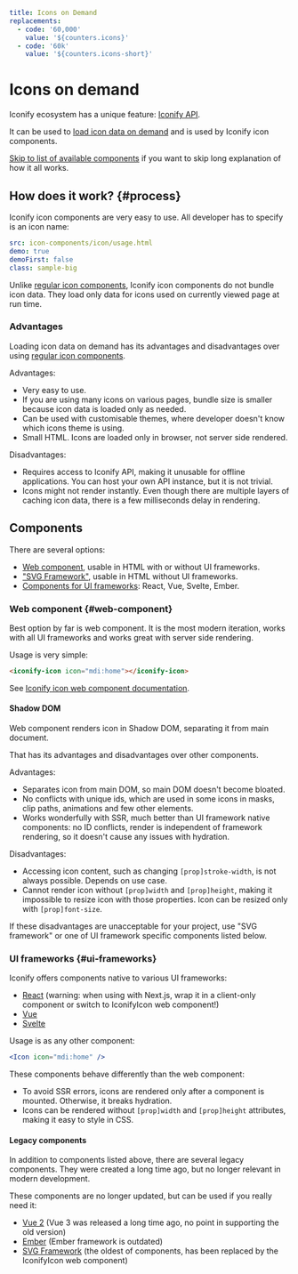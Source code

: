 ```yaml
title: Icons on Demand
replacements:
  - code: '60,000'
    value: '${counters.icons}'
  - code: '60k'
    value: '${counters.icons-short}'
```

# Icons on demand

Iconify ecosystem has a unique feature: [Iconify API](/docs/api/index.md).

It can be used to [load icon data on demand](/docs/api/icon-data.md) and is used by Iconify icon components.

[Skip to list of available components](#components) if you want to skip long explanation of how it all works.

## How does it work? {#process}

Iconify icon components are very easy to use. All developer has to specify is an icon name:

```yaml
src: icon-components/icon/usage.html
demo: true
demoFirst: false
class: sample-big
```

Unlike [regular icon components](/docs/usage/svg/index.md), Iconify icon components do not bundle icon data. They load only data for icons used on currently viewed page at run time.

<icon-loading-process link="#components"></icon-loading-process>

### Advantages

Loading icon data on demand has its advantages and disadvantages over using [regular icon components](/docs/usage/svg/index.md).

Advantages:

- Very easy to use.
- If you are using many icons on various pages, bundle size is smaller because icon data is loaded only as needed.
- Can be used with customisable themes, where developer doesn't know which icons theme is using.
- Small HTML. Icons are loaded only in browser, not server side rendered.

Disadvantages:

- Requires access to Iconify API, making it unusable for offline applications. You can host your own API instance, but it is not trivial.
- Icons might not render instantly. Even though there are multiple layers of caching icon data, there is a few milliseconds delay in rendering.

## Components

There are several options:

- [Web component](#web-component), usable in HTML with or without UI frameworks.
- ["SVG Framework"](#svg-framework), usable in HTML without UI frameworks.
- [Components for UI frameworks](#ui-frameworks): React, Vue, Svelte, Ember.

### Web component {#web-component}

Best option by far is web component. It is the most modern iteration, works with all UI frameworks and works great with server side rendering.

Usage is very simple:

```html
<iconify-icon icon="mdi:home"></iconify-icon>
```

See [Iconify icon web component documentation](/docs/iconify-icon/index.md).

#### Shadow DOM

Web component renders icon in Shadow DOM, separating it from main document.

That has its advantages and disadvantages over other components.

Advantages:

- Separates icon from main DOM, so main DOM doesn't become bloated.
- No conflicts with unique ids, which are used in some icons in masks, clip paths, animations and few other elements.
- Works wonderfully with SSR, much better than UI framework native components: no ID conflicts, render is independent of framework rendering, so it doesn't cause any issues with hydration.

Disadvantages:

- Accessing icon content, such as changing `[prop]stroke-width`, is not always possible. Depends on use case.
- Cannot render icon without `[prop]width` and `[prop]height`, making it impossible to resize icon with those properties. Icon can be resized only with `[prop]font-size`.

If these disadvantages are unacceptable for your project, use "SVG framework" or one of UI framework specific components listed below.

### UI frameworks {#ui-frameworks}

Iconify offers components native to various UI frameworks:

- [React](./react/index.md) (warning: when using with Next.js, wrap it in a client-only component or switch to IconifyIcon web component!)
- [Vue](./vue/index.md)
- [Svelte](./svelte/index.md)

Usage is as any other component:

```jsx
<Icon icon="mdi:home" />
```

These components behave differently than the web component:

- To avoid SSR errors, icons are rendered only after a component is mounted. Otherwise, it breaks hydration.
- Icons can be rendered without `[prop]width` and `[prop]height` attributes, making it easy to style in CSS.

#### Legacy components

In addition to components listed above, there are several legacy components.
They were created a long time ago, but no longer relevant in modern development. 

These components are no longer updated, but can be used if you really need it:

- [Vue 2](./vue2/index.md) (Vue 3 was released a long time ago, no point in supporting the old version)
- [Ember](./ember/index.md) (Ember framework is outdated)
- [SVG Framework](./svg-framework/index.md) (the oldest of components, has been replaced by the IconifyIcon web component)
